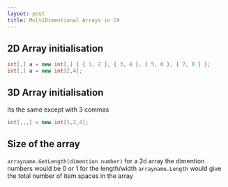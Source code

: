 ```yaml
---
layout: post
title: MultiDimentional Arrays in C#
---
```


## 2D Array initialisation

```csharp 
int[,] a = new int[,] { { 1, 2 }, { 3, 4 }, { 5, 6 }, { 7, 8 } }; 
int[,] a = new int[2,4];
```
## 3D Array initialisation

Its the same except with 3 commas
```csharp
int[,,,] = new int[1,2,4];
```
## Size of the array

`arrayname.GetLength(dimention number)`
for a 2d array the dimention numbers would be 0 or 1 for the length/width
`arrayname.Length` would give the total number of item spaces in the array


